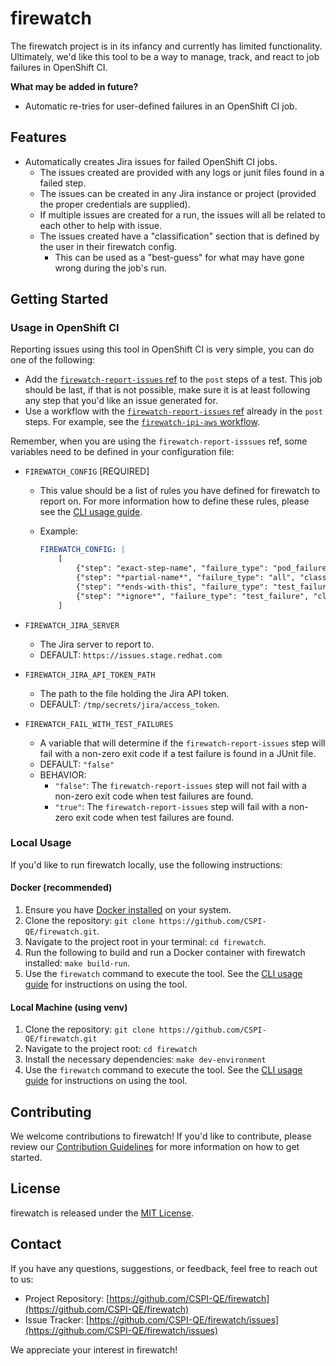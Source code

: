 # firewatch

The firewatch project is in its infancy and currently has limited functionality. Ultimately, we'd like this tool to be a way to manage, track, and react to job failures in OpenShift CI.

**What may be added in future?**

- Automatic re-tries for user-defined failures in an OpenShift CI job.

## Features

- Automatically creates Jira issues for failed OpenShift CI jobs.
  - The issues created are provided with any logs or junit files found in a failed step.
  - The issues can be created in any Jira instance or project (provided the proper credentials are supplied).
  - If multiple issues are created for a run, the issues will all be related to each other to help with issue.
  - The issues created have a "classification" section that is defined by the user in their firewatch config.
    - This can be used as a "best-guess" for what may have gone wrong during the job's run.

## Getting Started

### Usage in OpenShift CI

Reporting issues using this tool in OpenShift CI is very simple, you can do one of the following:

- Add the [`firewatch-report-issues` ref](https://github.com/openshift/release/tree/master/ci-operator/step-registry/firewatch/report-issues) to the `post` steps of a test. This job should be last, if that is not possible, make sure it is at least following any step that you'd like an issue generated for.
- Use a workflow with the [`firewatch-report-issues` ref](https://github.com/openshift/release/tree/master/ci-operator/step-registry/firewatch/report-issues) already in the `post` steps. For example, see the [`firewatch-ipi-aws` workflow](https://github.com/openshift/release/tree/master/ci-operator/step-registry/firewatch/ipi/aws).

Remember, when you are using the `firewatch-report-isssues` ref, some variables need to be defined in your configuration file:

- `FIREWATCH_CONFIG` [REQUIRED]
  - This value should be a list of rules you have defined for firewatch to report on. For more information how to define these rules, please see the [CLI usage guide](docs/cli_usage_guide.md#defining-the-configuration).
  - Example:

    ```yaml
    FIREWATCH_CONFIG: |
        [
            {"step": "exact-step-name", "failure_type": "pod_failure", "classification": "Infrastructure", "jira_project": "PROJECT"},
            {"step": "*partial-name*", "failure_type": "all", "classification":  "Misc.", "jira_project": "OTHER"},
            {"step": "*ends-with-this", "failure_type": "test_failure", "classification": "Test failures", "jira_project": "TEST"}
            {"step": "*ignore*", "failure_type": "test_failure", "classification": "NONE", "jira_project": "NONE", ignore: "true"}
        ]
    ```

- `FIREWATCH_JIRA_SERVER`
  - The Jira server to report to.
  - DEFAULT: `https://issues.stage.redhat.com`
- `FIREWATCH_JIRA_API_TOKEN_PATH`
  - The path to the file holding the Jira API token.
  - DEFAULT: `/tmp/secrets/jira/access_token`.
- `FIREWATCH_FAIL_WITH_TEST_FAILURES`
  - A variable that will determine if the `firewatch-report-issues` step will fail with a non-zero exit code if a test failure is found in a JUnit file.
  - DEFAULT: `"false"`
  - BEHAVIOR:
    - `"false"`: The `firewatch-report-issues` step will not fail with a non-zero exit code when test failures are found.
    - `"true"`: The `firewatch-report-issues` step will fail with a non-zero exit code when test failures are found.

### Local Usage

If you'd like to run firewatch locally, use the following instructions:

#### Docker (recommended)

1. Ensure you have [Docker installed](https://www.docker.com/get-started/) on your system.
2. Clone the repository: `git clone https://github.com/CSPI-QE/firewatch.git`.
3. Navigate to the project root in your terminal: `cd firewatch`.
4. Run the following to build and run a Docker container with firewatch installed: `make build-run`.
5. Use the `firewatch` command to execute the tool. See the [CLI usage guide](docs/cli_usage_guide.md) for instructions on using the tool.

#### Local Machine (using venv)

1. Clone the repository: `git clone https://github.com/CSPI-QE/firewatch.git`
2. Navigate to the project root: `cd firewatch`
3. Install the necessary dependencies: `make dev-environment`
4. Use the `firewatch` command to execute the tool. See the [CLI usage guide](docs/cli_usage_guide.md) for instructions on using the tool.

## Contributing

We welcome contributions to firewatch! If you'd like to contribute, please review our [Contribution Guidelines](docs/CONTRIBUTING.md) for more information on how to get started.

## License

firewatch is released under the [MIT License](LICENSE).

## Contact

If you have any questions, suggestions, or feedback, feel free to reach out to us:

- Project Repository: [https://github.com/CSPI-QE/firewatch](https://github.com/CSPI-QE/firewatch)
- Issue Tracker: [https://github.com/CSPI-QE/firewatch/issues](https://github.com/CSPI-QE/firewatch/issues)

We appreciate your interest in firewatch!

